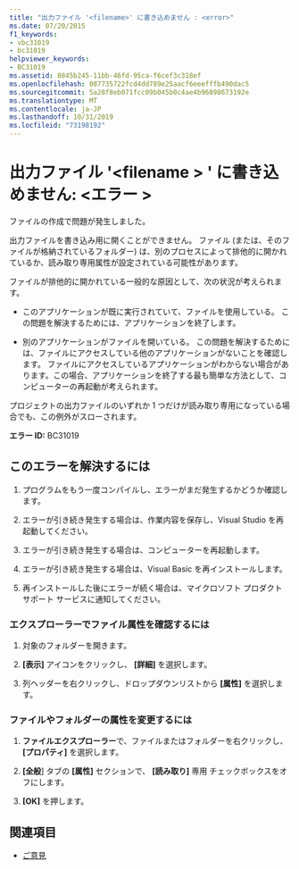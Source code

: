 ```yaml
---
title: "出力ファイル '<filename>' に書き込めません : <error>"
ms.date: 07/20/2015
f1_keywords:
- vbc31019
- bc31019
helpviewer_keywords:
- BC31019
ms.assetid: 0845b245-11bb-46fd-95ca-f6cef3c318ef
ms.openlocfilehash: 087735722fcd4dd789e25aacf6eeefffb490dac5
ms.sourcegitcommit: 5a28f8eb071fcc09b045b0c4ae4b96898673192e
ms.translationtype: MT
ms.contentlocale: ja-JP
ms.lasthandoff: 10/31/2019
ms.locfileid: "73198192"
---
```

# <a name="unable-to-write-to-output-file-filename-error"></a>出力ファイル '\<filename > ' に書き込めません: \<エラー >
ファイルの作成で問題が発生しました。  
  
 出力ファイルを書き込み用に開くことができません。 ファイル (または、そのファイルが格納されているフォルダー) は、別のプロセスによって排他的に開かれているか、読み取り専用属性が設定されている可能性があります。  
  
 ファイルが排他的に開かれている一般的な原因として、次の状況が考えられます。  
  
- このアプリケーションが既に実行されていて、ファイルを使用している。 この問題を解決するためには、アプリケーションを終了します。  
  
- 別のアプリケーションがファイルを開いている。 この問題を解決するためには、ファイルにアクセスしている他のアプリケーションがないことを確認します。 ファイルにアクセスしているアプリケーションがわからない場合があります。この場合、アプリケーションを終了する最も簡単な方法として、コンピューターの再起動が考えられます。  
  
 プロジェクトの出力ファイルのいずれか 1 つだけが読み取り専用になっている場合でも、この例外がスローされます。  
  
 **エラー ID:** BC31019  
  
## <a name="to-correct-this-error"></a>このエラーを解決するには  
  
1. プログラムをもう一度コンパイルし、エラーがまだ発生するかどうか確認します。  
  
2. エラーが引き続き発生する場合は、作業内容を保存し、Visual Studio を再起動してください。  
  
3. エラーが引き続き発生する場合は、コンピューターを再起動します。  
  
4. エラーが引き続き発生する場合は、Visual Basic を再インストールします。  
  
5. 再インストールした後にエラーが続く場合は、マイクロソフト プロダクト サポート サービスに通知してください。  
  
### <a name="to-check-file-attributes-in-file-explorer"></a>エクスプローラーでファイル属性を確認するには  
  
1. 対象のフォルダーを開きます。  
  
2. **[表示]** アイコンをクリックし、 **[詳細]** を選択します。  
  
3. 列ヘッダーを右クリックし、ドロップダウンリストから **[属性]** を選択します。  
  
### <a name="to-change-the-attributes-of-a-file-or-folder"></a>ファイルやフォルダーの属性を変更するには  
  
1. **ファイルエクスプローラー**で、ファイルまたはフォルダーを右クリックし、 **[プロパティ]** を選択します。  
  
2. **[全般**] タブの **[属性]** セクションで、 **[読み取り]** 専用 チェックボックスをオフにします。  
  
3. **[OK]** を押します。  
  
## <a name="see-also"></a>関連項目

- [ご意見](/visualstudio/ide/feedback-options)
